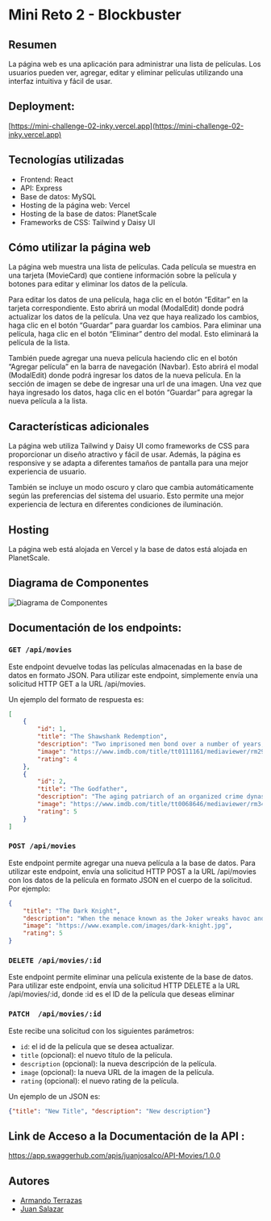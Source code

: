 # Mini Reto 2 - Blockbuster

## Resumen
La página web es una aplicación para administrar una lista de películas. Los usuarios pueden ver, agregar, editar y eliminar películas utilizando una interfaz intuitiva y fácil de usar.

## Deployment:
[https://mini-challenge-02-inky.vercel.app](https://mini-challenge-02-inky.vercel.app)

## Tecnologías utilizadas
- Frontend: React
- API: Express
- Base de datos: MySQL
- Hosting de la página web: Vercel
- Hosting de la base de datos: PlanetScale
- Frameworks de CSS: Tailwind y Daisy UI

## Cómo utilizar la página web
La página web muestra una lista de películas. Cada película se muestra en una tarjeta (MovieCard) que contiene información sobre la película y botones para editar y eliminar los datos de la película.

Para editar los datos de una película, haga clic en el botón “Editar” en la tarjeta correspondiente. Esto abrirá un modal (ModalEdit) donde podrá actualizar los datos de la película. Una vez que haya realizado los cambios, haga clic en el botón “Guardar” para guardar los cambios. Para eliminar una película, haga clic en el botón “Eliminar” dentro del modal. Esto eliminará la película de la lista.

También puede agregar una nueva película haciendo clic en el botón “Agregar película” en la barra de navegación (Navbar). Esto abrirá el modal (ModalEdit) donde podrá ingresar los datos de la nueva película. En la sección de imagen se debe de ingresar una url de una imagen. Una vez que haya ingresado los datos, haga clic en el botón “Guardar” para agregar la nueva película a la lista.

## Características adicionales
La página web utiliza Tailwind y Daisy UI como frameworks de CSS para proporcionar un diseño atractivo y fácil de usar. Además, la página es responsive y se adapta a diferentes tamaños de pantalla para una mejor experiencia de usuario.

También se incluye un modo oscuro y claro que cambia automáticamente según las preferencias del sistema del usuario. Esto permite una mejor experiencia de lectura en diferentes condiciones de iluminación.

## Hosting
La página web está alojada en Vercel y la base de datos está alojada en PlanetScale.

## Diagrama de Componentes
![Diagrama de Componentes](https://user-images.githubusercontent.com/105229933/235365824-48ca6459-293b-4e4d-b335-62891a4c1704.jpeg)

## Documentación de los endpoints:

### ```GET /api/movies```
Este endpoint devuelve todas las películas almacenadas en la base de datos en formato JSON. Para utilizar este endpoint, simplemente envía una solicitud HTTP GET a la URL /api/movies.

Un ejemplo del formato de respuesta es:
```json
[
    {
        "id": 1,
        "title": "The Shawshank Redemption",
        "description": "Two imprisoned men bond over a number of years, finding solace and eventual redemption through acts of common decency.",
        "image": "https://www.imdb.com/title/tt0111161/mediaviewer/rm2953253376/",
        "rating": 4
    },
    {
        "id": 2,
        "title": "The Godfather",
        "description": "The aging patriarch of an organized crime dynasty transfers control of his clandestine empire to his reluctant son.",
        "image": "https://www.imdb.com/title/tt0068646/mediaviewer/rm3441975808/",
        "rating": 5
    }
]
```
### ```POST /api/movies```
Este endpoint permite agregar una nueva película a la base de datos. Para utilizar este endpoint, envía una solicitud HTTP POST a la URL /api/movies con los datos de la película en formato JSON en el cuerpo de la solicitud. Por ejemplo:

```json
{
    "title": "The Dark Knight",
    "description": "When the menace known as the Joker wreaks havoc and chaos on the people of Gotham, Batman must accept one of the greatest psychological and physical tests of his ability to fight injustice.",
    "image": "https://www.example.com/images/dark-knight.jpg",
    "rating": 5
}
```

### ```DELETE /api/movies/:id```
Este endpoint permite eliminar una película existente de la base de datos. Para utilizar este endpoint, envía una solicitud HTTP DELETE a la URL /api/movies/:id, donde :id es el ID de la película que deseas eliminar

### ```PATCH  /api/movies/:id```

Este recibe una solicitud con los siguientes parámetros:

- ```id```: el id de la película que se desea actualizar.
- ```title``` (opcional): el nuevo título de la película.
- ```description``` (opcional): la nueva descripción de la película.
- ```image``` (opcional): la nueva URL de la imagen de la película.
- ```rating``` (opcional): el nuevo rating de la película.

Un ejemplo de un JSON es:
```json
{"title": "New Title", "description": "New description"}
```

## Link de Acceso a la Documentación de la API : 
https://app.swaggerhub.com/apis/juanjosalco/API-Movies/1.0.0

## Autores
- [Armando Terrazas](https://github.com/Armandotrsg)
- [Juan Salazar](https://github.com/juanjosalco)
